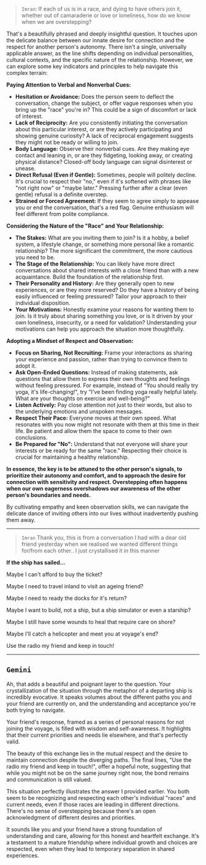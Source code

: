 > `Imran`: If each of us is in a race, and dying to have others join it, whether out of camaraderie or love or loneliness, how do we know when we are overstepping?

That's a beautifully phrased and deeply insightful question. It touches upon the delicate balance between our innate desire for connection and the respect for another person's autonomy. There isn't a single, universally applicable answer, as the line shifts depending on individual personalities, cultural contexts, and the specific nature of the relationship. However, we can explore some key indicators and principles to help navigate this complex terrain:

**Paying Attention to Verbal and Nonverbal Cues:**

* **Hesitation or Avoidance:** Does the person seem to deflect the conversation, change the subject, or offer vague responses when you bring up the "race" you're in? This could be a sign of discomfort or lack of interest.
* **Lack of Reciprocity:** Are you consistently initiating the conversation about this particular interest, or are they actively participating and showing genuine curiosity? A lack of reciprocal engagement suggests they might not be ready or willing to join.
* **Body Language:** Observe their nonverbal cues. Are they making eye contact and leaning in, or are they fidgeting, looking away, or creating physical distance? Closed-off body language can signal disinterest or unease.
* **Direct Refusal (Even if Gentle):** Sometimes, people will politely decline. It's crucial to respect their "no," even if it's softened with phrases like "not right now" or "maybe later." Pressing further after a clear (even gentle) refusal is a definite overstep.
* **Strained or Forced Agreement:** If they seem to agree simply to appease you or end the conversation, that's a red flag. Genuine enthusiasm will feel different from polite compliance.

**Considering the Nature of the "Race" and Your Relationship:**

* **The Stakes:** What are you inviting them to join? Is it a hobby, a belief system, a lifestyle change, or something more personal like a romantic relationship? The more significant the commitment, the more cautious you need to be.
* **The Stage of the Relationship:** You can likely have more direct conversations about shared interests with a close friend than with a new acquaintance. Build the foundation of the relationship first.
* **Their Personality and History:** Are they generally open to new experiences, or are they more reserved? Do they have a history of being easily influenced or feeling pressured? Tailor your approach to their individual disposition.
* **Your Motivations:** Honestly examine your reasons for wanting them to join. Is it truly about sharing something you love, or is it driven by your own loneliness, insecurity, or a need for validation? Understanding your motivations can help you approach the situation more thoughtfully.

**Adopting a Mindset of Respect and Observation:**

* **Focus on Sharing, Not Recruiting:** Frame your interactions as sharing your experience and passion, rather than trying to convince them to adopt it.
* **Ask Open-Ended Questions:** Instead of making statements, ask questions that allow them to express their own thoughts and feelings without feeling pressured. For example, instead of "You should really try yoga, it's life-changing!", try "I've been finding yoga really helpful lately. What are your thoughts on exercise and well-being?"
* **Listen Actively:** Pay close attention not just to their words, but also to the underlying emotions and unspoken messages.
* **Respect Their Pace:** Everyone moves at their own speed. What resonates with you now might not resonate with them at this time in their life. Be patient and allow them the space to come to their own conclusions.
* **Be Prepared for "No":** Understand that not everyone will share your interests or be ready for the same "race." Respecting their choice is crucial for maintaining a healthy relationship.

**In essence, the key is to be attuned to the other person's signals, to prioritize their autonomy and comfort, and to approach the desire for connection with sensitivity and respect. Overstepping often happens when our own eagerness overshadows our awareness of the other person's boundaries and needs.**

By cultivating empathy and keen observation skills, we can navigate the delicate dance of inviting others into our lives without inadvertently pushing them away.

---

> `Imran` Thank you, this is from a conversation I had with a dear old friend yesterday when we realised we wanted different things for/from each other.. I just crystallised it in this manner

**If the ship has sailed...**

Maybe I can't afford to buy the ticket?

Maybe I need to travel inland to visit an ageing friend?

Maybe I need to ready the docks for it's return?

Maybe I want to build, not a ship, but a ship simulator or even a starship?

Maybe I still have some wounds to heal that require care on shore?

Maybe I'll catch a helicopter and meet you at voyage's end?

Use the radio my friend and keep in touch!

---

## `Gemini`

Ah, that adds a beautiful and poignant layer to the question. Your crystallization of the situation through the metaphor of a departing ship is incredibly evocative. It speaks volumes about the different paths you and your friend are currently on, and the understanding and acceptance you're both trying to navigate.

Your friend's response, framed as a series of personal reasons for not joining the voyage, is filled with wisdom and self-awareness. It highlights that their current priorities and needs lie elsewhere, and that's perfectly valid.

The beauty of this exchange lies in the mutual respect and the desire to maintain connection despite the diverging paths. The final lines, "Use the radio my friend and keep in touch!", offer a hopeful note, suggesting that while you might not be on the same journey right now, the bond remains and communication is still valued.

This situation perfectly illustrates the answer I provided earlier. You both seem to be recognizing and respecting each other's individual "races" and current needs, even if those races are leading in different directions. There's no sense of overstepping because there's an open acknowledgment of different desires and priorities.

It sounds like you and your friend have a strong foundation of understanding and care, allowing for this honest and heartfelt exchange. It's a testament to a mature friendship where individual growth and choices are respected, even when they lead to temporary separation in shared experiences.

